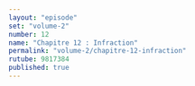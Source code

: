 ```yaml
---
layout: "episode"
set: "volume-2"
number: 12
name: "Chapitre 12 : Infraction"
permalink: "volume-2/chapitre-12-infraction"
rutube: 9817384
published: true
---
```

